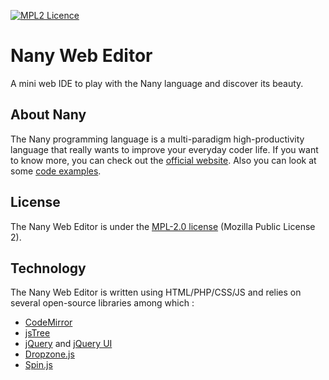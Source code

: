 <a href="https://www.mozilla.org/en-US/MPL/2.0/">![MPL2 Licence](http://img.shields.io/badge/license-MPL2-blue.svg?style=flat-square)</a>

Nany Web Editor
===============

A mini web IDE to play with the Nany language and discover its beauty.


About Nany
----------
The Nany programming language is a multi-paradigm high-productivity language that really wants to improve your everyday coder life.
If you want to know more, you can check out the [official website](http://nany.io).
Also you can look at some [code examples](https://github.com/nany-lang/nany/tree/master/examples).


License
-------
The Nany Web Editor is under the [MPL-2.0 license](http://nany.io/en/license/) (Mozilla Public License 2).


Technology
----------
The Nany Web Editor is written using HTML/PHP/CSS/JS and relies on several open-source libraries among which :
* [CodeMirror](http://codemirror.net)
* [jsTree](https://www.jstree.com/)
* [jQuery](https://jquery.com/) and [jQuery UI](https://jqueryui.com/)
* [Dropzone.js](http://www.dropzonejs.com/)
* [Spin.js](http://spin.js.org)
